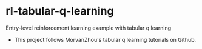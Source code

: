 # rl-tabular-q-learning
Entry-level reinforcement learning example with tabular q learning

* This project follows MorvanZhou's tabular q learning tutorials on Github.
